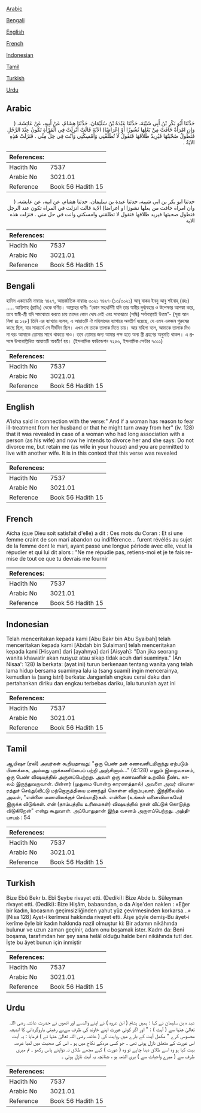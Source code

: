 [Arabic](#arabic)

[Bengali](#bengali)

[English](#english)

[French](#french)

[Indonesian](#indonesian)

[Tamil](#tamil)

[Turkish](#turkish)

[Urdu](#urdu)

## Arabic


<div dir="rtl" lang="ar" style={{fontSize:'larger',backgroundColor:'#f8f9fa',padding:20}}>
حَدَّثَنَا أَبُو بَكْرِ بْنُ أَبِي شَيْبَةَ، حَدَّثَنَا عَبْدَةُ بْنُ سُلَيْمَانَ، حَدَّثَنَا هِشَامٌ، عَنْ أَبِيهِ، عَنْ عَائِشَةَ، ‏(‏ وَإِنِ امْرَأَةٌ خَافَتْ مِنْ بَعْلِهَا نُشُوزًا أَوْ إِعْرَاضًا‏)‏ الآيَةَ قَالَتْ أُنْزِلَتْ فِي الْمَرْأَةِ تَكُونُ عِنْدَ الرَّجُلِ فَتَطُولُ صُحْبَتُهَا فَيُرِيدُ طَلاَقَهَا فَتَقُولُ لاَ تُطَلِّقْنِي وَأَمْسِكْنِي وَأَنْتَ فِي حِلٍّ مِنِّي ‏.‏ فَنَزَلَتْ هَذِهِ الآيَةُ ‏.‏
</div>
<div style={{backgroundColor:'#f8f9fa',padding:20, marginBottom: 10}}><table> <thead> <tr> <th>References:</th> <th></th> </tr> </thead> <tbody><tr><td>Hadith No</td><td>7537</td></tr><tr><td>Arabic No</td><td>3021.01</td></tr><tr><td>Reference</td><td>Book 56 Hadith 15</td></tr></tbody></table></div>


<div dir="rtl" lang="ar" style={{fontSize:'larger',backgroundColor:'#f8f9fa',padding:20}}>
حدثنا ابو بكر بن ابي شيبة، حدثنا عبدة بن سليمان، حدثنا هشام، عن ابيه، عن عايشة، ( وان امراة خافت من بعلها نشوزا او اعراضا) الاية قالت انزلت في المراة تكون عند الرجل فتطول صحبتها فيريد طلاقها فتقول لا تطلقني وامسكني وانت في حل مني . فنزلت هذه الاية
</div>
<div style={{backgroundColor:'#f8f9fa',padding:20, marginBottom: 10}}><table> <thead> <tr> <th>References:</th> <th></th> </tr> </thead> <tbody><tr><td>Hadith No</td><td>7537</td></tr><tr><td>Arabic No</td><td>3021.01</td></tr><tr><td>Reference</td><td>Book 56 Hadith 15</td></tr></tbody></table></div>

## Bengali


<div dir="ltr" lang="bn" style={{fontSize:'larger',backgroundColor:'#f8f9fa',padding:20}}>
হাদিস একাডেমি নাম্বারঃ ৭৪২৭, আন্তর্জাতিক নাম্বারঃ ৩০২১ ৭৪২৭-(১৩/৩০২১) আবূ বাকর ইবনু আবু শইবাহ্ (রহঃ) ..... আয়িশাহ (রাযিঃ) থেকে বর্ণিত। আল্লাহর বাণীঃ “কোন সহধর্মিণী যদি তার স্বামীর দুর্ব্যবহার ও উপেক্ষার আশঙ্কা করে, তবে স্বামী-স্ত্রী যদি সমঝোতা করতে চায় তাদের কোন দোষ নেই এবং সমঝোতা (সন্ধি) সর্বাবস্থায়ই উত্তম”- (সূরা আন নিসা ৪ঃ ১২৮) তিনি এর ব্যাখ্যায় বলেন, এ আয়াতটি ঐ মহিলাদের ব্যাপারে অবতীর্ণ হয়েছে, যে এমন একজন পুরুষের কাছে ছিল, যার সাহচর্যে সে দীর্ঘদিন ছিল। এখন সে তাকে তালাক দিতে চায়। আর মহিলা বলে, আমাকে তালাক দিও না বরং আমাকে তোমার সাথে থাকতে দাও। তবে তোমার জন্য আমার পক্ষ হতে অন্য স্ত্রী গ্রহণের অনুমতি থাকল। এ প্রসঙ্গে উপরোল্লিখিত আয়াতটি অবতীর্ণ হয়। (ইসলামিক ফাউন্ডেশন ৭২৫৬, ইসলামিক সেন্টার ৭৩১১)
</div>
<div style={{backgroundColor:'#f8f9fa',padding:20, marginBottom: 10}}><table> <thead> <tr> <th>References:</th> <th></th> </tr> </thead> <tbody><tr><td>Hadith No</td><td>7537</td></tr><tr><td>Arabic No</td><td>3021.01</td></tr><tr><td>Reference</td><td>Book 56 Hadith 15</td></tr></tbody></table></div>

## English


<div dir="ltr" lang="en" style={{fontSize:'larger',backgroundColor:'#f8f9fa',padding:20}}>
A'isha said in connection with the verse:" And if a woman has reason to fear ill-treatment from her husband or that he might turn away from her" (iv. 128) that it was revealed in case of a woman who had long association with a person (as his wife) and now he intends to divorce her and she says: Do not divorce me, but retain me (as wife in your house) and you are permitted to live with another wife. It is in this context that this verse was revealed
</div>
<div style={{backgroundColor:'#f8f9fa',padding:20, marginBottom: 10}}><table> <thead> <tr> <th>References:</th> <th></th> </tr> </thead> <tbody><tr><td>Hadith No</td><td>7537</td></tr><tr><td>Arabic No</td><td>3021.01</td></tr><tr><td>Reference</td><td>Book 56 Hadith 15</td></tr></tbody></table></div>

## French


<div dir="ltr" lang="fr" style={{fontSize:'larger',backgroundColor:'#f8f9fa',padding:20}}>
Aïcha (que Dieu soit satisfait d'elle) a dit : Ces mots du Coran : Et si une femme craint de son mari abandon ou indifférence... furent révélés au sujet de la femme dont le mari, ayant passé une longue période avec elle, veut la répudier et qui lui dit alors : "Ne me répudie pas, retiens-moi et je te fais remise de tout ce que tu devrais me fournir
</div>
<div style={{backgroundColor:'#f8f9fa',padding:20, marginBottom: 10}}><table> <thead> <tr> <th>References:</th> <th></th> </tr> </thead> <tbody><tr><td>Hadith No</td><td>7537</td></tr><tr><td>Arabic No</td><td>3021.01</td></tr><tr><td>Reference</td><td>Book 56 Hadith 15</td></tr></tbody></table></div>

## Indonesian


<div dir="ltr" lang="id" style={{fontSize:'larger',backgroundColor:'#f8f9fa',padding:20}}>
Telah menceritakan kepada kami [Abu Bakr bin Abu Syaibah] telah menceritakan kepada kami [Abdah bin Sulaiman] telah menceritakan kepada kami [Hisyam] dari [ayahnya] dari [Aisyah]: "Dan jika seorang wanita khawatir akan nusyuz atau sikap tidak acuh dari suaminya." (An Nisaa': 128) Ia berkata: (ayat ini) turun berkenaan tentang wanita yang telah lama hidup bersama suaminya lalu ia (sang suami) ingin mencerainya, kemudian ia (sang istri) berkata: Janganlah engkau cerai daku dan pertahankan diriku dan engkau terbebas dariku, lalu turunlah ayat ini
</div>
<div style={{backgroundColor:'#f8f9fa',padding:20, marginBottom: 10}}><table> <thead> <tr> <th>References:</th> <th></th> </tr> </thead> <tbody><tr><td>Hadith No</td><td>7537</td></tr><tr><td>Arabic No</td><td>3021.01</td></tr><tr><td>Reference</td><td>Book 56 Hadith 15</td></tr></tbody></table></div>

## Tamil


<div dir="ltr" lang="ta" style={{fontSize:'larger',backgroundColor:'#f8f9fa',padding:20}}>
ஆயிஷா (ரலி) அவர்கள் கூறியதாவது: "ஒரு பெண் தன் கணவனிடமிருந்து ஏற்படும் பிணக்கை, அல்லது புறக்கணிப்பைப் பற்றி அஞ்சினால்..." (4:128) எனும் இறைவசனம், ஒரு பெண் விஷயத்தில் அருளப்பெற்றது. அவள் ஒரு கணவனின் உறவில் நீண்ட காலம் இருந்துவருவாள். பின்னர் (முதுமை போன்ற காரணத்தால்) அவளை அவர் விவாகரத்துச் செய்து(விட்டு மற்றொருத்தியை மணந்து) கொள்ள விரும்புவார். இந்நிலையில் அவள், "என்னை மணவிலக்குச் செய்யாதீர்கள். என்னை (உங்கள் மனைவியாகவே) இருக்க விடுங்கள். என் (தாம்பத்திய உரிமைகள்) விஷயத்தில் நான் விட்டுக் கொடுத்து விடுகிறேன்" என்று கூறுவாள். அப்போதுதான் இந்த வசனம் அருளப்பெற்றது. அத்தியாயம் : 54
</div>
<div style={{backgroundColor:'#f8f9fa',padding:20, marginBottom: 10}}><table> <thead> <tr> <th>References:</th> <th></th> </tr> </thead> <tbody><tr><td>Hadith No</td><td>7537</td></tr><tr><td>Arabic No</td><td>3021.01</td></tr><tr><td>Reference</td><td>Book 56 Hadith 15</td></tr></tbody></table></div>

## Turkish


<div dir="ltr" lang="tr" style={{fontSize:'larger',backgroundColor:'#f8f9fa',padding:20}}>
Bize Ebû Bekr b. Ebî Şeybe rivayet etti. (Dediki): Bize Abde b. Süleyman rivayet etti. (Dediki): Bize Hişâm, babasından, o da Aişe'den naklen : «Eğer bir kadın, kocasının geçimsizliğinden yahut yüz çevirmesinden korkarsa...» [Nisa 128] Ayet-i kerîmesi hakkında rivayet etti. Âişe şöyle demiş-Bu âyet-i kerîme öyle bir kadın hakkında nazil olmuştur ki: Bir adamın nikâhında bulunur ve uzun zaman geçinir, adam onu boşamak ister. Kadm da: Beni boşama, tarafımdan her şey sana helâl olduğu halde beni nikâhında tut! der. İşte bu âyet bunun için inmiştir
</div>
<div style={{backgroundColor:'#f8f9fa',padding:20, marginBottom: 10}}><table> <thead> <tr> <th>References:</th> <th></th> </tr> </thead> <tbody><tr><td>Hadith No</td><td>7537</td></tr><tr><td>Arabic No</td><td>3021.01</td></tr><tr><td>Reference</td><td>Book 56 Hadith 15</td></tr></tbody></table></div>

## Urdu


<div dir="rtl" lang="ur" style={{fontSize:'larger',backgroundColor:'#f8f9fa',padding:20}}>
عبد ہ بن سلیمان نے کہا : ہمیں ہشام ( ابن عروہ ) نے اپنے والدسے اور انھوں نے حضرت عائشہ رضی اللہ تعالیٰ عنہا سے ( آیت ) : " اور اگر کوئی عورت اپنے خاوند کی طرف سےبے رغبتی یاروگردانی کا اندیشہ محسوس کرے " مکمل آیت کے بارے میں روایت کی ( عائشہ رضی اللہ تعالیٰ عنہا نے ) فرمایا : یہ آیت اس عورت کے متعلق نازل ہوئی تھی ۔ جو کسی مردکے نکاح میں ہو ۔ اس کی صحبت میں لمبا عرصہ بیت کیا ہو وہ اسے طلاق دینا چاہے تو وہ ( عورت ) کہے مجھے طلاق نہ دواپنے پاس رکھو ۔ تم میری طرف سے ( میرے واجبات سے ) بری الذمہ ہو ، چنانچہ یہ آیت نازل ہوئی ۔
</div>
<div style={{backgroundColor:'#f8f9fa',padding:20, marginBottom: 10}}><table> <thead> <tr> <th>References:</th> <th></th> </tr> </thead> <tbody><tr><td>Hadith No</td><td>7537</td></tr><tr><td>Arabic No</td><td>3021.01</td></tr><tr><td>Reference</td><td>Book 56 Hadith 15</td></tr></tbody></table></div>